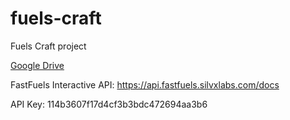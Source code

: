 # fuels-craft
Fuels Craft project

[Google Drive](https://drive.google.com/drive/folders/1FvHrjbXd3RESTXQ_5tY_81TIiaiZ6TrH)

FastFuels Interactive API: https://api.fastfuels.silvxlabs.com/docs

API Key: 114b3607f17d4cf3b3bdc472694aa3b6
